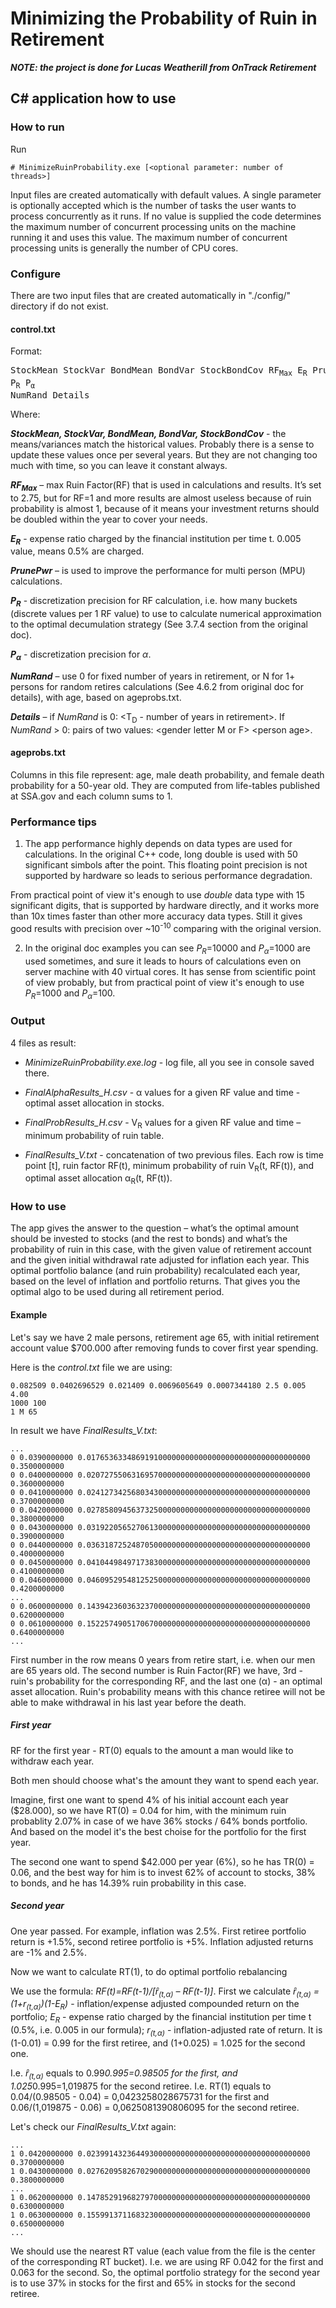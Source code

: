 # Minimizing the Probability of Ruin in Retirement

***NOTE: the project is done for Lucas Weatherill from OnTrack Retirement***

## C# application how to use

### How to run

Run 

    # MinimizeRuinProbability.exe [<optional parameter: number of threads>]
    
Input files are created automatically with default values. 
A single parameter is optionally accepted which is the number of tasks the user wants to process concurrently as it runs. If no value is supplied the code determines the maximum number of concurrent processing units on the machine running it and uses this value. The maximum number of concurrent processing units is generally the number of CPU cores.

### Configure

There are two input files that are created automatically in "./config/" directory if do not exist.

#### control.txt

Format:

<pre>
StockMean StockVar BondMean BondVar StockBondCov RF<sub>Max</sub> E<sub>R</sub> PrunePwr
P<sub>R</sub> P<sub>α</sub>
NumRand Details
</pre>


Where:

***StockMean, StockVar, BondMean, BondVar, StockBondCov*** - the means/variances match the historical values. Probably there is a sense to update these values once per several years. But they are not changing too much with time, so you can leave it constant always.

***RF<sub>Max</sub>*** – max Ruin Factor(RF) that is used in calculations and results. It’s set to 2.75, but for RF=1 and more results are almost useless because of ruin probability is almost 1, because of it means your investment returns should be doubled within the year to cover your needs.

***E<sub>R</sub>*** - expense ratio charged by the financial institution per time t. 0.005 value, means 0.5% are charged.

***PrunePwr*** – is used to improve the performance for multi person (MPU) calculations. 

***P<sub>R</sub>*** - discretization precision for RF calculation, i.e. how many buckets (discrete values per 1 RF value) to use to calculate numerical approximation to the optimal decumulation strategy (See 3.7.4 section from the original doc).

***P<sub>α</sub>*** - discretization precision for *α*.

***NumRand*** – use 0 for fixed number of years in retirement, or N for 1+ persons for random retires calculations (See 4.6.2 from original doc for details), with age, based on ageprobs.txt.

***Details*** – if *NumRand* is 0: \<T<sub>D</sub> - number of years in retirement\>. If *NumRand* > 0: pairs of two values: \<gender letter M or F\> \<person age\>.

#### ageprobs.txt

Columns in this file represent: age, male death probability, and female death probability for a 50-year old. They are computed from life-tables published at SSA.gov and each column sums to 1.

### Performance tips

1. The app performance highly depends on data types are used for calculations. In the original C++ code, long double is used with 50 significant simbols after the point. This floating point precision is not supported by hardware so leads to serious performance degradation.

From practical point of view it's enough to use *double* data type with 15 significant digits, that is supported by hardware directly, and it works more than 10x times faster than other more accuracy data types. Still it gives good results with precision over ~10<sup>-10</sup> comparing with the original version.

2. In the original doc examples you can see *P<sub>R</sub>*=10000 and *P<sub>α</sub>*=1000 are used sometimes, and sure it leads to hours of calculations even on server machine with 40 virtual cores. It has sense from scientific point of view probably, but from practical point of view it's enough to use *P<sub>R</sub>*=1000 and *P<sub>α</sub>*=100.

### Output

4 files as result:
* *MinimizeRuinProbability.exe.log* - log file, all you see in console saved there.

* *FinalAlphaResults_H.csv* - α values for a given RF value and time - optimal asset allocation in stocks.

* *FinalProbResults_H.csv* - V<sub>R</sub> values for a given RF value and time – minimum probability of ruin table.

* *FinalResults_V.txt* - concatenation of two previous files. Each row is time point [t], ruin factor RF(t), minimum probability of ruin V<sub>R</sub>(t, RF(t)), and optimal asset allocation α<sub>R</sub>(t, RF(t)).

### How to use

The app gives the answer to the question – what’s the optimal amount should be invested to stocks (and the rest to bonds) and what’s the probability of ruin in this case, with the given value of retirement account and the given initial withdrawal rate adjusted for inflation each year. This optimal portfolio balance (and ruin probability) recalculated each year, based on the level of inflation and portfolio returns. That gives you the optimal algo to be used during all retirement period.

#### Example

Let's say we have 2 male persons, retirement age 65, with initial retirement account value $700.000 after removing funds to cover first year spending.

Here is the *control.txt* file we are using:

```
0.082509 0.0402696529 0.021409 0.0069605649 0.0007344180 2.5 0.005 4.00
1000 100
1 M 65
```

In result we have *FinalResults_V.txt*:

```
...
0 0.0390000000 0.01765363348691910000000000000000000000000000000000 0.3500000000
0 0.0400000000 0.02072755063169570000000000000000000000000000000000 0.3600000000
0 0.0410000000 0.02412734256803430000000000000000000000000000000000 0.3700000000
0 0.0420000000 0.02785809456373250000000000000000000000000000000000 0.3800000000
0 0.0430000000 0.03192205652706130000000000000000000000000000000000 0.3900000000
0 0.0440000000 0.03631872524870500000000000000000000000000000000000 0.4000000000
0 0.0450000000 0.04104498497173830000000000000000000000000000000000 0.4100000000
0 0.0460000000 0.04609529548125250000000000000000000000000000000000 0.4200000000
...
0 0.0600000000 0.14394236036323700000000000000000000000000000000000 0.6200000000
0 0.0610000000 0.15225749051706700000000000000000000000000000000000 0.6400000000
...
```

First number in the row means 0 years from retire start, i.e. when our men are 65 years old. The second number is Ruin Factor(RF) we have, 3rd - ruin's probability for the corresponding RF, and the last one (α) - an optimal asset allocation. Ruin's probability means with this chance retiree will not be able to make withdrawal in his last year before the death.

##### First year #####

RF for the first year - RT(0) equals to the amount a man would like to withdraw each year. 

Both men should choose what's the amount they want to spend each year.

Imagine, first one want to spend 4% of his initial account each year ($28.000), so we have RT(0) = 0.04 for him, with the minimum ruin probablity 2.07% in case of we have 36% stocks / 64% bonds portfolio. And based on the model it's the best choise for the portfolio for the first year.

The second one want to spend $42.000 per year (6%), so he has TR(0) = 0.06, and the best way for him is to invest 62% of account to stocks, 38% to bonds, and he has 14.39% ruin probability in this case.

##### Second year #####

One year passed. For example, inflation was 2.5%. First retiree portfolio return is +1.5%, second retiree portfolio is +5%.
Inflation adjusted returns are -1% and 2.5%.

Now we want to calculate RT(1), to do optimal portfolio rebalancing

We use the formula: *RF(t)=RF(t-1)/\[ȓ<sub>(t,α)</sub> – RF(t-1)\]*.
First we calculate *ȓ<sub>(t,α)</sub> = (1+r<sub>(t,α)</sub>)(1-E<sub>R</sub>)* - inflation/expense adjusted compounded return on the portfolio;
*E<sub>R</sub>* - expense ratio charged by the financial institution per time t (0.5%, i.e. 0.005 in our formula);
*r<sub>(t,α)</sub>* - inflation-adjusted rate of return. It is (1-0.01) = 0.99 for the first retiree, and (1+0.025) = 1.025 for the second one.

I.e. *ȓ<sub>(t,α)</sub>* equals to 0.99*0.995=0.98505 for the first, and 1.025*0.995=1,019875 for the second retiree.
I.e. RT(1) equals to 0.04/(0.98505 - 0.04) = 0,0423258028675731 for the first and 0.06/(1,019875 - 0.06) = 0,0625081390806095 for the second retiree.

Let's check our *FinalResults_V.txt* again:

```
...
1 0.0420000000 0.02399143236449300000000000000000000000000000000000 0.3700000000
1 0.0430000000 0.02762095826702900000000000000000000000000000000000 0.3800000000
...
1 0.0620000000 0.14785291968279700000000000000000000000000000000000 0.6300000000
1 0.0630000000 0.15599137116832300000000000000000000000000000000000 0.6500000000
...

```

We should use the nearest RT value (each value from the file is the center of the corresponding RT bucket). 
I.e. we are using RF 0.042 for the first and 0.063 for the second.
So, the optimal portfolio strategy for the second year is to use 37% in stocks for the first and 65% in stocks for the second retiree.
